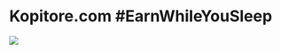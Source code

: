 # Kopitore.com #EarnWhileYouSleep

<a href="https://kopitore.com/"><img src="https://file.kopitore.com/img/github.jpg"></a>

